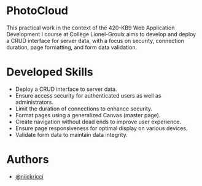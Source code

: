 
# PhotoCloud

This practical work in the context of the 420-KB9 Web Application Development I course at Collège Lionel-Groulx aims to develop and deploy a CRUD interface for server data, with a focus on security, connection duration, page formatting, and form data validation.

# Developed Skills
- Deploy a CRUD interface to server data.
- Ensure access security for authenticated users as well as administrators.
- Limit the duration of connections to enhance security.
- Format pages using a generalized Canvas (master page).
- Create navigation without dead ends to improve user experience.
- Ensure page responsiveness for optimal display on various devices.
- Validate form data to maintain data integrity.

# Authors

- [@niickricci](https://www.github.com/niickricci)
